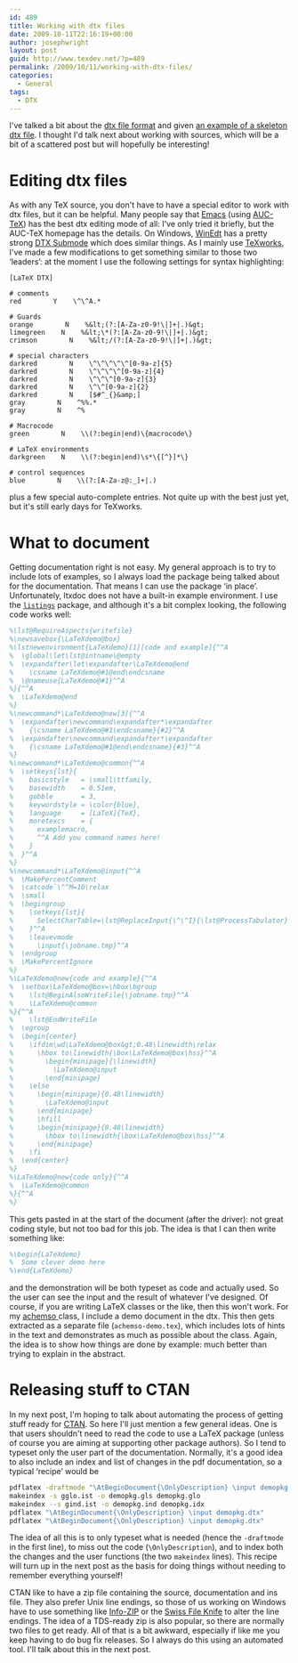 ```yaml
---
id: 489
title: Working with dtx files
date: 2009-10-11T22:16:19+00:00
author: josephwright
layout: post
guid: http://www.texdev.net/?p=489
permalink: /2009/10/11/working-with-dtx-files/
categories:
  - General
tags:
  - DTX
---
```

I've talked a bit about the [dtx file format](http://www.texdev.net/2009/10/05/the-dtx-format/) and given [an example of a skeleton dtx file](http://www.texdev.net/2009/10/06/a-model-dtx-file/). I thought I'd talk next about working with sources, which will be a bit of a scattered post but will hopefully be interesting!

# Editing dtx files

As with any TeX source, you don't have to have a special editor to work with dtx files, but it can be helpful. Many people say that [Emacs](http://www.gnu.org/software/emacs/) (using [AUC-TeX](http://www.gnu.org/software/auctex/)) has the best dtx editing mode of all: I've only tried it briefly, but the AUC-TeX homepage has the details. On Windows, [WinEdt](http://www.winedt.com/) has a pretty strong [DTX Submode](http://www.winedt.org/Config/modes/DTX.php) which does similar things. As I mainly use [TeXworks](http://www.texworks.org), I've made a few modifications to get something similar to those two ‘leaders’: at the moment I use the following settings for syntax highlighting:

```
[LaTeX DTX]

# comments
red        Y    \^\^A.*

# Guards
orange        N    %&lt;(?:[A-Za-z0-9!\|]+|.)&gt;
limegreen    N    %&lt;\*(?:[A-Za-z0-9!\|]+|.)&gt;
crimson        N    %&lt;/(?:[A-Za-z0-9!\|]+|.)&gt;

# special characters
darkred        N    \^\^\^\^\^[0-9a-z]{5}
darkred        N    \^\^\^\^[0-9a-z]{4}
darkred        N    \^\^\^[0-9a-z]{3}
darkred        N    \^\^[0-9a-z]{2}
darkred        N    [$#^_{}&amp;]
gray        N    ^%%.*
gray        N    ^%

# Macrocode
green        N    \\(?:begin|end)\{macrocode\}

# LaTeX environments
darkgreen    N    \\(?:begin|end)\s*\{[^}]*\}

# control sequences
blue        N    \\(?:[A-Za-z@:_]+|.)
```

plus a few special auto-complete entries. Not quite up with the best just yet, but it's still early days for TeXworks.

# What to document

Getting documentation right is not easy. My general approach is to try to include lots of examples, so I always load the package being talked about for the documentation. That means I can use the package ‘in place’. Unfortunately, ltxdoc does not have a built-in example environment. I use the [`listings`](https://ctan.org/pkg/listings) package, and although it's a bit complex looking, the following code works well:

```latex
%\lst@RequireAspects{writefile}
%\newsavebox{\LaTeXdemo@box}
%\lstnewenvironment{LaTeXdemo}[1][code and example]{^^A
%  \global\let\lst@intname\@empty
%  \expandafter\let\expandafter\LaTeXdemo@end
%    \csname LaTeXdemo@#1@end\endcsname
%  \@nameuse{LaTeXdemo@#1}^^A
%}{^^A
%  \LaTeXdemo@end
%}
%\newcommand*\LaTeXdemo@new[3]{^^A
%  \expandafter\newcommand\expandafter*\expandafter
%    {\csname LaTeXdemo@#1\endcsname}{#2}^^A
%  \expandafter\newcommand\expandafter*\expandafter
%    {\csname LaTeXdemo@#1@end\endcsname}{#3}^^A
%}
%\newcommand*\LaTeXdemo@common{^^A
%  \setkeys{lst}{
%    basicstyle   = \small\ttfamily,
%    basewidth    = 0.51em,
%    gobble       = 3,
%    keywordstyle = \color{blue},
%    language     = [LaTeX]{TeX},
%    moretexcs    = {
%      examplemacro,
%      ^^A Add you command names here!
%    }
%  }^^A
%}
%\newcommand*\LaTeXdemo@input{^^A
%  \MakePercentComment
%  \catcode`\^^M=10\relax
%  \small
%  \begingroup
%    \setkeys{lst}{
%      SelectCharTable=\lst@ReplaceInput{\^\^I}{\lst@ProcessTabulator}
%    }^^A
%    \leavevmode
%      \input{\jobname.tmp}^^A
%  \endgroup
%  \MakePercentIgnore
%}
%\LaTeXdemo@new{code and example}{^^A
%  \setbox\LaTeXdemo@box=\hbox\bgroup
%    \lst@BeginAlsoWriteFile{\jobname.tmp}^^A
%    \LaTeXdemo@common
%}{^^A
%    \lst@EndWriteFile
%  \egroup
%  \begin{center}
%    \ifdim\wd\LaTeXdemo@box&gt;0.48\linewidth\relax
%      \hbox to\linewidth{\box\LaTeXdemo@box\hss}^^A
%        \begin{minipage}{\linewidth}
%          \LaTeXdemo@input
%        \end{minipage}
%    \else
%      \begin{minipage}{0.48\linewidth}
%        \LaTeXdemo@input
%      \end{minipage}
%      \hfill
%      \begin{minipage}{0.48\linewidth}
%        \hbox to\linewidth{\box\LaTeXdemo@box\hss}^^A
%      \end{minipage}
%    \fi
%  \end{center}
%}
%\LaTeXdemo@new{code only}{^^A
%  \LaTeXdemo@common
%}{^^A
%}
```

This gets pasted in at the start of the document (after the driver): not great coding style, but not too bad for this job. The idea is that I can then write something like:

```latex
%\begin{LaTeXdemo}
%  Some clever demo here
%\end{LaTeXdemo}
```

and the demonstration will be both typeset as code and actually used. So the user can see the input and the result of whatever I've designed.
Of course, if you are writing LaTeX classes or the like, then this won't work. For my [achemso ](https://ctan.org/pkg/achemso)class, I include a demo document in the dtx. This then gets extracted as a separate file (`achemso-demo.tex`), which includes lots of hints in the text and demonstrates as much as possible about the class. Again, the idea is to show how things are done by example: much better than trying to explain in the abstract.

# Releasing stuff to CTAN

In my next post, I'm hoping to talk about automating the process of getting stuff ready for [CTAN](https://www.ctan.org). So here I'll just mention a few general ideas. One is that users shouldn't need to read the code to use a LaTeX package (unless of course you are aiming at supporting other package authors). So I tend to typeset only the user part of the documentation. Normally, it's a good idea to also include an index and list of changes in the pdf documentation, so a typical ‘recipe’ would be

```bash
pdflatex -draftmode "\AtBeginDocument{\OnlyDescription} \input demopkg.dtx"
makeindex -s gglo.ist -o demopkg.gls demopkg.glo
makeindex --s gind.ist -o demopkg.ind demopkg.idx
pdflatex "\AtBeginDocument{\OnlyDescription} \input demopkg.dtx"
pdflatex "\AtBeginDocument{\OnlyDescription} \input demopkg.dtx"
```

The idea of all this is to only typeset what is needed (hence the `-draftmode` in the first line), to miss out the code (`\OnlyDescription`), and to index both the changes and the user functions (the two `makeindex` lines). This recipe will turn up in the next post as the basis for doing things without needing to remember everything yourself!

CTAN like to have a zip file containing the source, documentation and ins file. They also prefer Unix line endings, so those of us working on Windows have to use something like [Info-ZIP](http://www.info-zip.org/) or the [Swiss File Knife](http://stahlforce.com/dev/index.php?tool=sfk) to alter the line endings. The idea of a TDS-ready zip is also popular, so there are normally two files to get ready. All of that is a bit awkward, especially if like me you keep having to do bug fix releases. So I always do this using an automated tool. I'll talk about this in the next post.
